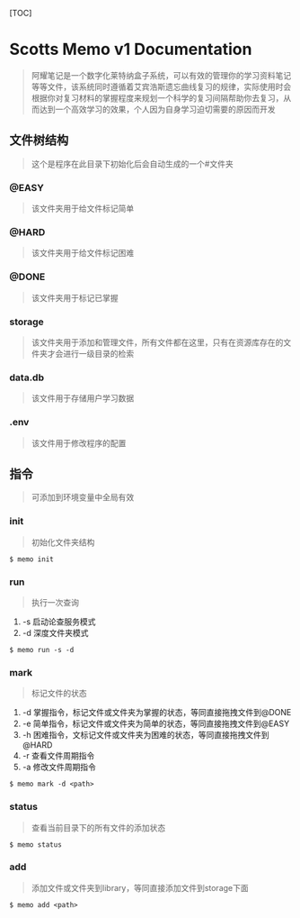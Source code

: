 [TOC]

# Scotts Memo v1 Documentation

> 阿耀笔记是一个数字化莱特纳盒子系统，可以有效的管理你的学习资料笔记等等文件，该系统同时遵循着艾宾浩斯遗忘曲线复习的规律，实际使用时会根据你对复习材料的掌握程度来规划一个科学的复习间隔帮助你去复习，从而达到一个高效学习的效果，个人因为自身学习迫切需要的原因而开发

## 文件树结构

> 这个是程序在此目录下初始化后会自动生成的一个#文件夹

### @EASY

> 该文件夹用于给文件标记简单

### @HARD

> 该文件夹用于给文件标记困难

### @DONE

> 该文件夹用于标记已掌握

### storage

> 该文件夹用于添加和管理文件，所有文件都在这里，只有在资源库存在的文件夹才会进行一级目录的检索

### data.db

> 该文件用于存储用户学习数据

### .env

> 该文件用于修改程序的配置

## 指令

> 可添加到环境变量中全局有效

### init

> 初始化文件夹结构

`$ memo init`

### run

> 执行一次查询

1. -s 启动论查服务模式
2. -d 深度文件夹模式

`$ memo run -s -d`

### mark

> 标记文件的状态

1. -d 掌握指令，标记文件或文件夹为掌握的状态，等同直接拖拽文件到@DONE
2. -e 简单指令，标记文件或文件夹为简单的状态，等同直接拖拽文件到@EASY
3. -h 困难指令，文标记文件或文件夹为困难的状态，等同直接拖拽文件到@HARD
4. -r 查看文件周期指令
5. -a 修改文件周期指令

`$ memo mark -d <path>`

### status

> 查看当前目录下的所有文件的添加状态

`$ memo status`

### add

> 添加文件或文件夹到library，等同直接添加文件到storage下面

`$ memo add <path>`